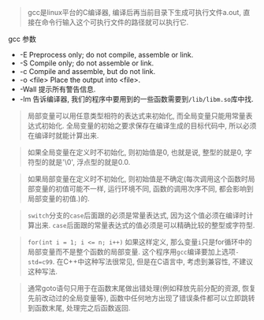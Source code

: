 > gcc是linux平台的C编译器, 编译后再当前目录下生成可执行文件a.out, 直接在命令行输入这个可执行文件的路径就可以执行它.

gcc 参数
  - -E  Preprocess only; do not compile, assemble or link.
  - -S  Compile only; do not assemble or link.
  - -c  Compile and assemble, but do not link.
  - -o \<file\> Place the output into \<file\>.
  - -Wall 提示所有警告信息.
  - -lm 告诉编译器, 我们的程序中要用到的一些函数需要到`/lib/libm.so`库中找.

> 局部变量可以用任意类型相符的表达式来初始化, 而全局变量只能用常量表达式初始化. 全局变量的初始之要求保存在编译生成的目标代码中, 所以必须在编译时就能计算出来.

> 如果全局变量在定义时不初始化, 则初始值是0, 也就是说, 整型的就是0, 字符型的就是'\0', 浮点型的就是0.0.

> 如果局部变量在定义时不初始化, 则初始值是不确定(每次调用这个函数时局部变量的初值可能不一样, 运行环境不同, 函数的调用次序不同, 都会影响到局部变量的初值.)的.

> `switch`分支的`case`后面跟的必须是常量表达式, 因为这个值必须在编译时计算出来. `case`后面跟的常量表达式的值必须是可以精确比较的整型或字符型.

> `for(int i = 1; i <= n; i++)` 如果这样定义, 那么变量`i`只是for循环中的局部变量而不是整个函数的局部变量. 这个程序用`gcc`编译要加上选项`-std=c99`. 在C++中这种写法很常见, 但是在C语言中, 考虑到兼容性, 不建议这种写法.

> 通常goto语句只用于在函数末尾做出错处理(例如释放先前分配的资源, 恢复先前改动过的全局变量等), 函数中任何地方出现了错误条件都可以立即跳转到函数末尾, 处理完之后函数返回.